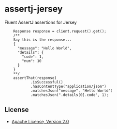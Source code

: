 assertj-jersey
==============

Fluent AssertJ assertions for Jersey

        Response response = client.request().get();
        /**
        Say this is the response...
        {
          "message": "Hello World",
          "details": {
            "code": 1,
            "num": 10
          }
        }
        **/
        assertThat(response)
                .isSuccessful()
                .hasContentType("application/json")
                .matchesJson("message", "Hello World")
                .matchesJson(".details[0].code", 1);
License
-------

* [Apache License, Version 2.0](https://www.apache.org/licenses/LICENSE-2.0)
